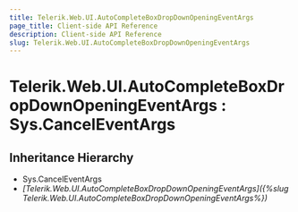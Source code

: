 ```yaml
---
title: Telerik.Web.UI.AutoCompleteBoxDropDownOpeningEventArgs
page_title: Client-side API Reference
description: Client-side API Reference
slug: Telerik.Web.UI.AutoCompleteBoxDropDownOpeningEventArgs
---
```


# Telerik.Web.UI.AutoCompleteBoxDropDownOpeningEventArgs : Sys.CancelEventArgs

## Inheritance Hierarchy

* Sys.CancelEventArgs
* *[Telerik.Web.UI.AutoCompleteBoxDropDownOpeningEventArgs]({%slug Telerik.Web.UI.AutoCompleteBoxDropDownOpeningEventArgs%})*
